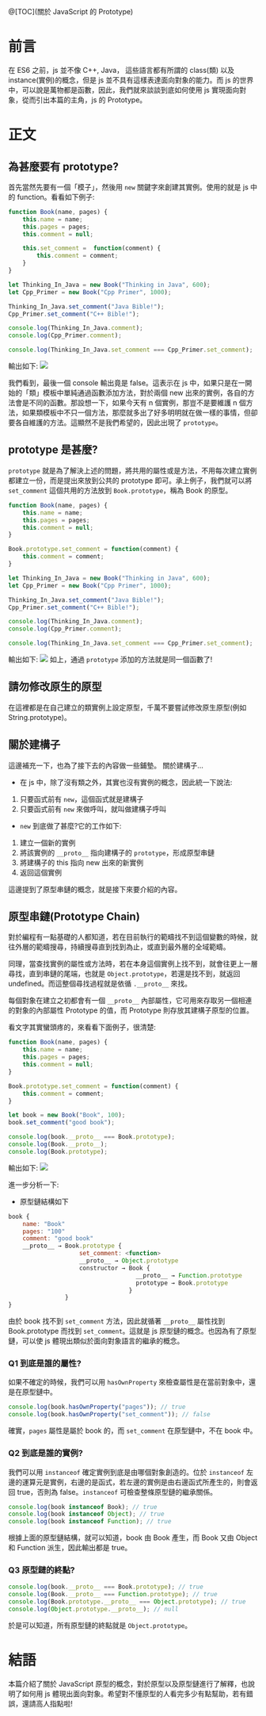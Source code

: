 @[TOC](關於 JavaScript 的 Prototype)

# 前言
在 ES6 之前，js 並不像 C++, Java， 這些語言都有所謂的 class(類) 以及 instance(實例)的概念，但是 js 並不具有這樣表達面向對象的能力。而 js 的世界中，可以說是萬物都是函數，因此，我們就來談談到底如何使用 js 實現面向對象，從而引出本篇的主角，js 的 Prototype。

# 正文

## 為甚麼要有 prototype?
首先當然先要有一個「模子」，然後用 `new` 關鍵字來創建其實例。使用的就是 js 中的 function。看看如下例子:
```js
function Book(name, pages) {
    this.name = name;
    this.pages = pages;
    this.comment = null;

    this.set_comment =  function(comment) {
        this.comment = comment;
    }
}

let Thinking_In_Java = new Book("Thinking in Java", 600);
let Cpp_Primer = new Book("Cpp Primer", 1000);

Thinking_In_Java.set_comment("Java Bible!");
Cpp_Primer.set_comment("C++ Bible!");

console.log(Thinking_In_Java.comment);
console.log(Cpp_Primer.comment);

console.log(Thinking_In_Java.set_comment === Cpp_Primer.set_comment);
```
輸出如下:
![](https://wtfhhh.oss-cn-beijing.aliyuncs.com/proto-1.png)

我們看到，最後一個 console 輸出竟是 false。這表示在 js 中，如果只是在一開始的「類」模板中單純通過函數添加方法，對於兩個 new 出來的實例，各自的方法會是不同的函數。那設想一下，如果今天有 n 個實例，那豈不是要維護 n 個方法，如果類模板中不只一個方法，那麼就多出了好多明明就在做一樣的事情，但卻要各自維護的方法。這顯然不是我們希望的，因此出現了 `prototype`。

## prototype 是甚麼?
`prototype` 就是為了解決上述的問題，將共用的屬性或是方法，不用每次建立實例都建立一份，而是提出來放到公共的 prototype 即可。承上例子，我們就可以將 `set_comment` 這個共用的方法放到 `Book.prototype`，稱為 Book 的原型。
```js
function Book(name, pages) {
    this.name = name;
    this.pages = pages;
    this.comment = null;
}

Book.prototype.set_comment = function(comment) {
    this.comment = comment;
}

let Thinking_In_Java = new Book("Thinking in Java", 600);
let Cpp_Primer = new Book("Cpp Primer", 1000);

Thinking_In_Java.set_comment("Java Bible!");
Cpp_Primer.set_comment("C++ Bible!");

console.log(Thinking_In_Java.comment);
console.log(Cpp_Primer.comment);

console.log(Thinking_In_Java.set_comment === Cpp_Primer.set_comment);
```
輸出如下:
![](https://wtfhhh.oss-cn-beijing.aliyuncs.com/proto-2.png)
如上，通過 `prototype` 添加的方法就是同一個函數了!

## 請勿修改原生的原型
在這裡都是在自己建立的類實例上設定原型，千萬不要嘗試修改原生原型(例如 String.prototype)。

## 關於建構子
這邊補充一下，也為了接下去的內容做一些鋪墊。
關於建構子...
- 在 js 中，除了沒有類之外，其實也沒有實例的概念，因此統一下說法:
1. 只要函式前有 `new`，這個函式就是建構子
2. 只要函式前有 `new` 來做呼叫，就叫做建構子呼叫

- `new` 到底做了甚麼?它的工作如下:
1. 建立一個新的實例
2. 將該實例的 `__proto__` 指向建構子的 `prototype`，形成原型串鏈
3. 將建構子的 this 指向 new 出來的新實例
4. 返回這個實例

這邊提到了原型串鏈的概念，就是接下來要介紹的內容。

## 原型串鏈(Prototype Chain)
對於編程有一點基礎的人都知道，若在目前執行的範疇找不到這個變數的時候，就往外層的範疇搜尋，持續搜尋直到找到為止，或直到最外層的全域範疇。

同理，當查找實例的屬性或方法時，若在本身這個實例上找不到，就會往更上一層尋找，直到串鏈的尾端，也就是 `Object.prototype`，若還是找不到，就返回 undefined。而這整個尋找過程就是依循 `.__proto__` 來找。

每個對象在建立之初都會有一個 `__proto__` 內部屬性，它可用來存取另一個相連的對象的內部屬性 Prototype 的值，而 Prototype 則存放其建構子原型的位置。

看文字其實蠻頭疼的，來看看下面例子，很清楚:
```js
function Book(name, pages) {
    this.name = name;
    this.pages = pages;
    this.comment = null;
}

Book.prototype.set_comment = function(comment) {
    this.comment = comment;
}

let book = new Book("Book", 100);
book.set_comment("good book");

console.log(book.__proto__ === Book.prototype);
console.log(Book.__proto__);
console.log(Book.prototype);
```
輸出如下:
![](https://wtfhhh.oss-cn-beijing.aliyuncs.com/proto-3.png)

進一步分析一下:
- 原型鏈結構如下
```js
book {
    name: "Book"
    pages: "100"
    comment: "good book"
    __proto__ → Book.prototype { 
                    set_comment: <function>
                    __proto__ → Object.prototype
                    constructor → Book {
                                    __proto__ → Function.prototype
                                    prototype → Book.prototype
                                  }
                } 
}
```
由於 book 找不到 `set_comment` 方法，因此就循著 `__proto__` 屬性找到 Book.prototype 而找到 `set_comment`。這就是 js 原型鏈的概念。也因為有了原型鏈，可以使 js 體現出類似於面向對象語言的繼承的概念。

### Q1 到底是誰的屬性?
如果不確定的時候，我們可以用 `hasOwnProperty` 來檢查屬性是在當前對象中，還是在原型鏈中。
```js
console.log(book.hasOwnProperty("pages")); // true
console.log(book.hasOwnProperty("set_comment")); // false
```
確實，`pages` 屬性是屬於 book 的，而 `set_comment` 在原型鏈中，不在 book 中。

### Q2 到底是誰的實例?
我們可以用 `instanceof` 確定實例到底是由哪個對象創造的。位於 `instanceof` 左邊的運算元是實例，右邊的是函式，若左邊的實例是由右邊函式所產生的，則會返回 true，否則為 false。`instanceof` 可檢查整條原型鏈的繼承關係。
```js
console.log(book instanceof Book); // true
console.log(book instanceof Object); // true
console.log(book instanceof Function); // true
```

根據上面的原型鏈結構，就可以知道，book 由 Book 產生，而 Book 又由 Object 和 Function 派生，因此輸出都是 true。

### Q3 原型鏈的終點?
```js
console.log(book.__proto__ === Book.prototype); // true
console.log(Book.__proto__ === Function.prototype); // true
console.log(Book.prototype.__proto__ === Object.prototype); // true
console.log(Object.prototype.__proto__); // null
```
於是可以知道，所有原型鏈的終點就是 `Object.prototype`。

# 結語
本篇介紹了關於 JavaScript 原型的概念，對於原型以及原型鏈進行了解釋，也說明了如何用 js 體現出面向對象。希望對不懂原型的人看完多少有點幫助，若有錯誤，還請高人指點啦!
